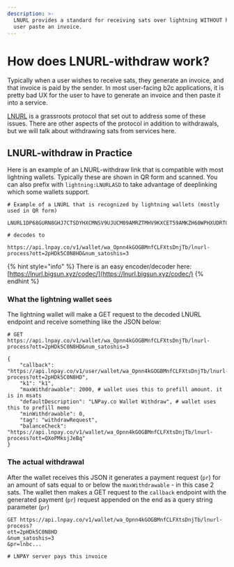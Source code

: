 ```yaml
---
description: >-
  LNURL provides a standard for receiving sats over lightning WITHOUT having the
  user paste an invoice.
---
```


# How does LNURL-withdraw work?

Typically when a user wishes to receive sats, they generate an invoice, and that invoice is paid by the sender. In most user-facing b2c applications, it is pretty bad UX for the user to have to generate an invoice and then paste it into a service. 

[LNURL](https://github.com/fiatjaf/lnurl-rfc) is a grassroots protocol that set out to address some of these issues. There are other aspects of the protocol in addition to withdrawals, but we will talk about withdrawing sats from services here.

## LNURL-withdraw in Practice

Here is an example of an LNURL-withdraw link that is compatible with most lightning wallets. Typically these are shown in QR form and scanned. You can also prefix with `lightning:LNURLASD` to take advantage of deeplinking which some wallets support.

```
# Example of a LNURL that is recognized by lightning wallets (mostly used in QR form)

LNURL1DP68GURN8GHJ7CTSDYHXCMNSV9UJUCM09AMRZTMHV9KXCET59AMKZH60WPHXUDRTGA85WSJDDENYXNZXTP68X3RWDF2XYTMVDE6HYMPDWPEX7CM9WDEN7MM5WS7NYUZGG34N2SESFCUYS3PXDE6K6HMNV96X7UMGD9EN6VCY8TWN5

# decodes to 

https://api.lnpay.co/v1/wallet/wa_Opnn4kGOGBMnfCLFXtsDnjTb/lnurl-process?ott=2pHDk5C0N8HD&num_satoshis=3
```

{% hint style="info" %}
There is an easy encoder/decoder here: [https://lnurl.bigsun.xyz/codec/](https://lnurl.bigsun.xyz/codec/) 
{% endhint %}

### What the lightning wallet sees

The lightning wallet will make a GET request to the decoded LNURL endpoint and receive something like the JSON below:

```text
# GET https://api.lnpay.co/v1/wallet/wa_Opnn4kGOGBMnfCLFXtsDnjTb/lnurl-process?ott=2pHDk5C0N8HD&num_satoshis=3

{
    "callback": "https://api.lnpay.co/v1/user/wallet/wa_Opnn4kGOGBMnfCLFXtsDnjTb/lnurl-process?ott=2pHDk5C0N8HD",
    "k1": "k1",
    "maxWithdrawable": 2000, # wallet uses this to prefill amount. it is in msats
    "defaultDescription": "LNPay.co Wallet Withdraw", # wallet uses this to prefill memo
    "minWithdrawable": 0,
    "tag": "withdrawRequest",
    "balanceCheck": "https://api.lnpay.co/v1/wallet/wa_Opnn4kGOGBMnfCLFXtsDnjTb/lnurl-process?ott=QXoPMksjJeBq"
}
```

### The actual withdrawal

After the wallet receives this JSON it generates a payment request \(`pr`\) for an amount of sats equal to or below the `maxWithdrawable` - in this case 2 sats. The wallet then makes a GET request to the `callback` endpoint with the generated payment \(`pr`\) request appended on the end as a query string parameter \(`pr`\) 

```text
GET https://api.lnpay.co/v1/wallet/wa_Opnn4kGOGBMnfCLFXtsDnjTb/lnurl-process?
ott=2pHDk5C0N8HD
&num_satoshis=3
&pr=lnbc...

# LNPAY server pays this invoice
```



